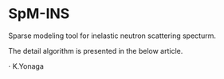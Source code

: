 # SpM-INS

Sparse modeling tool for inelastic neutron scattering specturm.

The detail algorithm is presented in the below article.

$\cdot$ K.Yonaga
